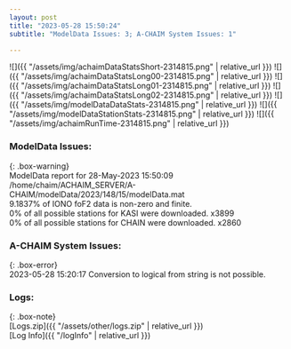 ```yaml
---
layout: post
title: "2023-05-28 15:50:24"
subtitle: "ModelData Issues: 3; A-CHAIM System Issues: 1"

---
```


![]({{ "/assets/img/achaimDataStatsShort-2314815.png" | relative_url }})
![]({{ "/assets/img/achaimDataStatsLong00-2314815.png" | relative_url }})
![]({{ "/assets/img/achaimDataStatsLong01-2314815.png" | relative_url }})
![]({{ "/assets/img/achaimDataStatsLong02-2314815.png" | relative_url }})
![]({{ "/assets/img/modelDataDataStats-2314815.png" | relative_url }})
![]({{ "/assets/img/modelDataStationStats-2314815.png" | relative_url }})
![]({{ "/assets/img/achaimRunTime-2314815.png" | relative_url }})


### ModelData Issues:  
  
{: .box-warning}  
 ModelData report for 28-May-2023 15:50:09   
 /home/chaim/ACHAIM_SERVER/A-CHAIM/modelData/2023/148/15/modelData.mat   
 9.1837% of IONO foF2 data is non-zero and finite.   
 0% of all possible stations for KASI were downloaded. x3899   
 0% of all possible stations for CHAIN were downloaded. x2860   
  
### A-CHAIM System Issues:  
  
{: .box-error}  
2023-05-28 15:20:17 Conversion to logical from string is not possible.  

### Logs:  
  
{: .box-note}  
[Logs.zip]({{ "/assets/other/logs.zip" | relative_url }})  
[Log Info]({{ "/logInfo" | relative_url }})  
